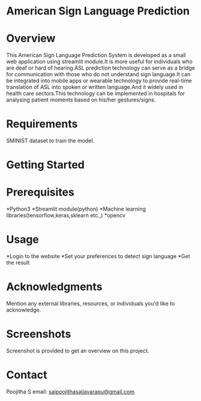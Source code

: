 # American Sign Language Prediction
# Overview
This American Sign Language Prediction System is developed as a small web application using streamlit module.It is more useful for individuals who are deaf or hard of hearing.ASL prediction technology can serve as a bridge for communication with those who do not understand sign language.It can be integrated into mobile apps or wearable technology to provide real-time translation of ASL into spoken or written language.And it widely used in health care sectors.This technology can be implemented in hospitals for analysing patient moments based on his/her gestures/signs.
# Requirements
SMINIST dataset to train the model.
# Getting Started
# Prerequisites
   *Python3
   *Streamlit module(python)
   *Machine learning libraries(tensorflow,keras,sklearn etc.,)
   *opencv
# Usage
   *Login to the website
   *Set your preferences to detect sign language
   *Get the result
# Acknowledgments
Mention any external libraries, resources, or individuals you'd like to acknowledge.
# Screenshots
Screenshot is provided to get an overview on this project.
# Contact
   Poojitha S
   email: saipoojithasajjavarapu@gmail.com



